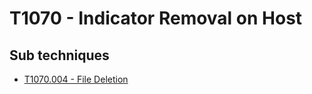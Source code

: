 # T1070 - Indicator Removal on Host

## Sub techniques

* [T1070.004 - File Deletion](T1070.004/README.md)
